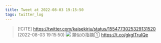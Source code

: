 ```yaml
---
title: Tweet at 2022-08-03 19:15:50
tags: twitter_log
---
```


> [!CITE] https://twitter.com/kaisekiriu/status/1554773025329131520 (2022-08-03 19:15:50)
> ![](https://twitter.com/kaisekiriu/status/1554773025329131520)
> 類似の指摘①
> https://t.co/gkglTruIQe
